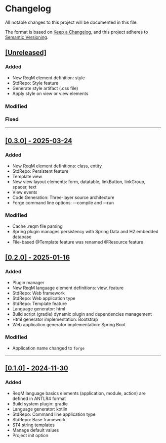 # Changelog

All notable changes to this project will be documented in this file.

The format is based on [Keep a Changelog](https://keepachangelog.com/en/1.1.0/),
and this project adheres to [Semantic Versioning](https://semver.org/spec/v2.0.0.html).

## [[Unreleased]](https://github.com/kovihome/ReqSmith)
### Added
- New ReqM element definition: style
- StdRepo: Style feature
- Generate style artifact (.css file)
- Apply style on view or view elements

### Modified

### Fixed

---

## [[0.3.0] - 2025-03-24](https://github.com/kovihome/ReqSmith/releases/tag/0.3.0)
### Added
- New ReqM element definitions: class, entity
- StdRepo: Persistent feature
- Template view
- New view layout elements: form, datatable, linkButton, linkGroup, spacer, text
- View events
- Code Generation: Three-layer source architecture
- Forge command line options: --compile and --run

### Modified
- Cache .reqm file parsing
- Spring plugin manages persistency with Spring Data and H2 embedded database
- File-based @Template feature was renamed @Resource feature


## [[0.2.0] - 2025-01-16](https://github.com/kovihome/ReqSmith/releases/tag/0.2.0)
### Added
- Plugin manager
- New ReqM language element definitions: view, feature
- StdRepo: Web framework
- StdRepo: Web application type
- StdRepo: Template feature
- Language generator: html
- Build script (gradle) dynamic plugin and dependencies management
- Html generator implementation: Bootstrap
- Web application generator implementation: Spring Boot
### Modified
- Application name changed to `forge`

---

## [[0.1.0] - 2024-11-30](https://github.com/kovihome/ReqSmith/releases/tag/0.1.0-2)
### Added
- ReqM language basics elements (application, module, action) are defined in ANTLR4 format
- Build system plugin: gradle
- Language generator: kotlin
- StdRepo: Command line application type
- StdRepo: Base framework
- ST4 string templates
- Manage default values
- Project init option


